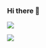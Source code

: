 ### Hi there 👋

<!--
**Lorenzo-Pappalardo/Lorenzo-Pappalardo** is a ✨ _special_ ✨ repository because its `README.md` (this file) appears on your GitHub profile.

Here are some ideas to get you started:

- 🔭 I’m currently working on ...
- 🌱 I’m currently learning ...
- 👯 I’m looking to collaborate on ...
- 🤔 I’m looking for help with ...
- 💬 Ask me about ...
- 📫 How to reach me: ...
- 😄 Pronouns: ...
- ⚡ Fun fact: ...
-->

[<img src="https://github-readme-stats.vercel.app/api?username=Lorenzo-Pappalardo&&show_icons=true&title_color=ffd500&icon_color=db222a&text_color=ffd500&bg_color=1d3461">](https://github.com/Lorenzo-Pappalardo)

[<img src="https://github-readme-stats.vercel.app/api/top-langs/?username=Lorenzo-Pappalardo&&show_icons=true&title_color=ffd500&text_color=ffd500&bg_color=1d3461&layout=compact">](https://github.com/Lorenzo-Pappalardo)
